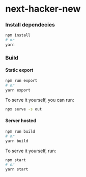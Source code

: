 # next-hacker-new

### Install dependecies

```bash
npm install
# or
yarn
```

### Build

#### Static export

```bash
npm run export
# or
yarn export
```

To serve it yourself, you can run:

```bash
npx serve -s out
```

#### Server hosted

```bash
npm run build
# or
yarn build
```

To serve it yourself, run:

```bash
npm start
# or
yarn start
```
